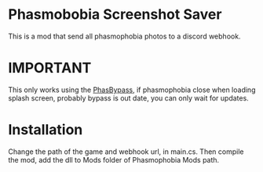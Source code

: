 # Phasmobobia Screenshot Saver  
  
This is a mod that send all phasmophobia photos to a discord webhook. 
  

# IMPORTANT

This only works using the [PhasBypass](https://github.com/daniiGP/PhasBypass), if phasmophobia close when loading splash screen, probably bypass is out date, you can only wait for updates.


# Installation
  
Change the path of the game and webhook url, in main.cs. Then compile the mod, add the dll to Mods folder of Phasmophobia Mods path.
